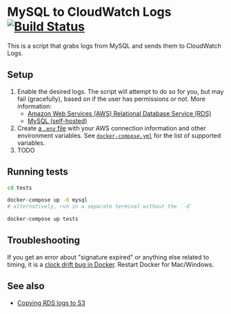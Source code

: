 # MySQL to CloudWatch Logs [![Build Status](https://travis-ci.org/GSA/mysql_to_cloudwatch.svg?branch=master)](https://travis-ci.org/GSA/mysql_to_cloudwatch)

This is a script that grabs logs from MySQL and sends them to CloudWatch Logs.

## Setup

1. Enable the desired logs. The script will attempt to do so for you, but may fail (gracefully), based on if the user has permissions or not. More information:
    * [Amazon Web Services (AWS) Relational Database Service (RDS)](http://docs.aws.amazon.com/AmazonRDS/latest/UserGuide/USER_LogAccess.Concepts.MySQL.html)
    * [MySQL (self-hosted)](https://dev.mysql.com/doc/refman/5.7/en/server-logs.html)
1. Create [a `.env` file](https://docs.docker.com/compose/environment-variables/#the-env-file) with your AWS connection information and other environment variables. See [`docker-compose.yml`](docker-compose.yml) for the list of supported variables.
1. TODO

## Running tests

```sh
cd tests

docker-compose up -d mysql
# alternatively, run in a separate terminal without the `-d`

docker-compose up tests
```

## Troubleshooting

If you get an error about "signature expired" or anything else related to timing, it is a [clock drift bug in Docker](https://forums.docker.com/t/time-in-container-is-out-of-sync/16566). Restart Docker for Mac/Windows.

## See also

* [Copying RDS logs to S3](https://github.com/ryanholland/rdslogs_to_s3)
